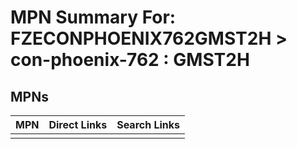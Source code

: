 



# MPN Summary For: FZECONPHOENIX762GMST2H > con-phoenix-762 : GMST2H

## MPNs
  

|MPN|Direct Links|Search Links|
| :--- | :--- | :--- |
||||

